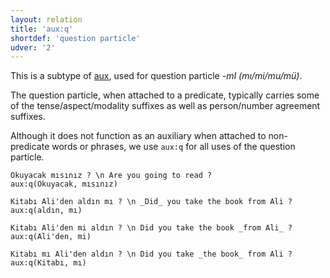 ```yaml
---
layout: relation
title: 'aux:q'
shortdef: 'question particle'
udver: '2'
---
```


This is a subtype of [aux](), used for question particle _-mI (mı/mi/mu/mü)_.

The question particle, when attached to a predicate,
typically carries some of the tense/aspect/modality suffixes as well as person/number agreement suffixes.

Although it does not function as an auxiliary when attached to non-predicate words or phrases,
we use `aux:q` for all uses of the question particle.

~~~ sdparse
Okuyacak mısınız ? \n Are you going to read ?
aux:q(Okuyacak, mısınız)
~~~

~~~ sdparse
Kitabı Ali'den aldın mı ? \n _Did_ you take the book from Ali ?
aux:q(aldın, mı)
~~~

~~~ sdparse
Kitabı Ali'den mi aldın ? \n Did you take the book _from Ali_ ?
aux:q(Ali'den, mi)
~~~

~~~ sdparse
Kitabı mı Ali'den aldın ? \n Did you take _the book_ from Ali ?
aux:q(Kitabı, mı)
~~~

<!-- Interlanguage links updated Po lis 14 15:35:11 CET 2022 -->
